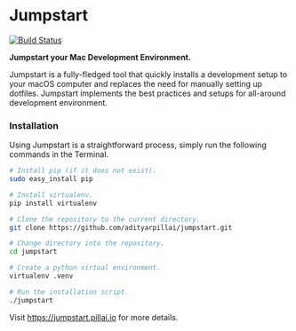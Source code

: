 
# Jumpstart

[![Build Status](https://travis-ci.com/adityarpillai/macOS-developer-setup.svg?branch=master)](https://travis-ci.com/adityarpillai/macOS-developer-setup)

**Jumpstart your Mac Development Environment.**

Jumpstart is a fully-fledged tool that quickly installs a development setup to your macOS computer and replaces the need for manually setting up dotfiles. Jumpstart implements the best practices and setups for all-around development environment.

### Installation

Using Jumpstart is a straightforward process, simply run the following commands in the Terminal.
```bash
# Install pip (if it does not exist).
sudo easy_install pip

# Install virtualenv.
pip install virtualenv

# Clone the repository to the current directory.
git clone https://github.com/adityarpillai/jumpstart.git

# Change directory into the repository.
cd jumpstart

# Create a python virtual environment.
virtualenv .venv

# Run the installation script.
./jumpstart
```

Visit https://jumpstart.pillai.io for more details.
